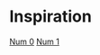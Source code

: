# Inspiration
[Num 0](https://static.dribbble.com/users/2187773/screenshots/4542973/sh1.jpg)
[Num 1](https://dribbble.com/shots/9690890-Schvuu-Sneaker-Marketplace-Exploration-E-commerce)
